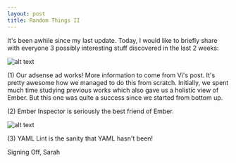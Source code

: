 ```yaml
---
layout: post
title: Random Things II
---
```


It's been awhile since my last update. Today, I would like to briefly share with everyone 3 possibly interesting stuff discovered in the last 2 weeks:

![alt text](https://www.dropbox.com/sc/pcdto46xjrnkpwx/AABmr4F3Wnx6PGXeCwwVsnFQa?dl=1)

(1) Our adsense ad works! More information to come from Vi's post. It's pretty awesome how we managed to do this from scratch. Initially, we spent
much time studying previous works which also gave us a holistic view of Ember. But this one was quite a success since we started from bottom up.


(2) Ember Inspector is seriously the best friend of Ember.

![alt text](https://www.dropbox.com/sc/gr4nn9cji1nwdwz/AAAFpg3i-SHiDvHFoFuXpll5a?dl=1)

(3) YAML Lint is the sanity that YAML hasn't been!

Signing Off,
Sarah
